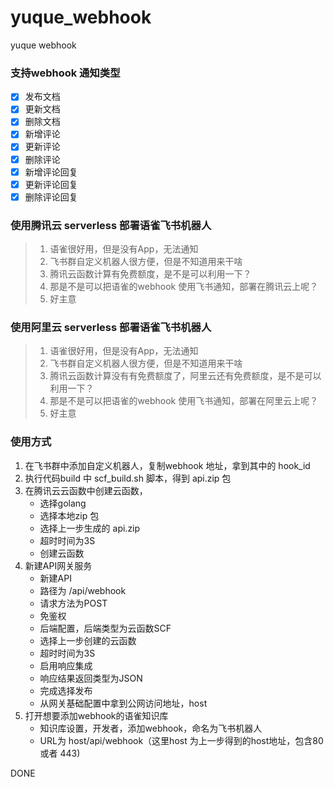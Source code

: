 # yuque_webhook

yuque webhook

### 支持webhook 通知类型

*[x] 发布文档
*[x] 更新文档
*[x] 删除文档
*[x] 新增评论
*[x] 更新评论
*[x] 删除评论
*[x] 新增评论回复
*[x] 更新评论回复
*[x] 删除评论回复

### 使用腾讯云 serverless 部署语雀飞书机器人

> 1. 语雀很好用，但是没有App，无法通知
> 2. 飞书群自定义机器人很方便，但是不知道用来干啥
> 3. 腾讯云函数计算有免费额度，是不是可以利用一下？
> 4. 那是不是可以把语雀的webhook 使用飞书通知，部署在腾讯云上呢？
> 5. 好主意


### 使用阿里云 serverless 部署语雀飞书机器人

> 1. 语雀很好用，但是没有App，无法通知
> 2. 飞书群自定义机器人很方便，但是不知道用来干啥
> 3. 腾讯云函数计算没有有免费额度了，阿里云还有免费额度，是不是可以利用一下？
> 4. 那是不是可以把语雀的webhook 使用飞书通知，部署在阿里云上呢？
> 5. 好主意



### 使用方式

1. 在飞书群中添加自定义机器人，复制webhook 地址，拿到其中的 hook_id
2. 执行代码build 中 scf_build.sh 脚本，得到 api.zip 包
3. 在腾讯云云函数中创建云函数，
    * 选择golang
    * 选择本地zip 包
    * 选择上一步生成的 api.zip
    * 超时时间为3S
    * 创建云函数
4. 新建API网关服务
    * 新建API
    * 路径为 /api/webhook
    * 请求方法为POST
    * 免鉴权
    * 后端配置，后端类型为云函数SCF
    * 选择上一步创建的云函数
    * 超时时间为3S
    * 启用响应集成
    * 响应结果返回类型为JSON
    * 完成选择发布
    * 从网关基础配置中拿到公网访问地址，host
5. 打开想要添加webhook的语雀知识库
    * 知识库设置，开发者，添加webhook，命名为飞书机器人
    * URL为 host/api/webhook（这里host 为上一步得到的host地址，包含80 或者 443)
    
DONE
